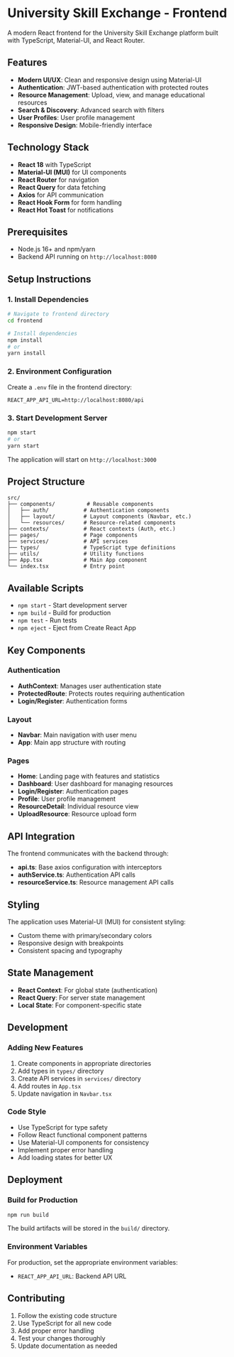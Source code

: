# University Skill Exchange - Frontend

A modern React frontend for the University Skill Exchange platform built with TypeScript, Material-UI, and React Router.

## Features

- **Modern UI/UX**: Clean and responsive design using Material-UI
- **Authentication**: JWT-based authentication with protected routes
- **Resource Management**: Upload, view, and manage educational resources
- **Search & Discovery**: Advanced search with filters
- **User Profiles**: User profile management
- **Responsive Design**: Mobile-friendly interface

## Technology Stack

- **React 18** with TypeScript
- **Material-UI (MUI)** for UI components
- **React Router** for navigation
- **React Query** for data fetching
- **Axios** for API communication
- **React Hook Form** for form handling
- **React Hot Toast** for notifications

## Prerequisites

- Node.js 16+ and npm/yarn
- Backend API running on `http://localhost:8080`

## Setup Instructions

### 1. Install Dependencies

```bash
# Navigate to frontend directory
cd frontend

# Install dependencies
npm install
# or
yarn install
```

### 2. Environment Configuration

Create a `.env` file in the frontend directory:
```env
REACT_APP_API_URL=http://localhost:8080/api
```

### 3. Start Development Server

```bash
npm start
# or
yarn start
```

The application will start on `http://localhost:3000`

## Project Structure

```
src/
├── components/          # Reusable components
│   ├── auth/           # Authentication components
│   ├── layout/         # Layout components (Navbar, etc.)
│   └── resources/      # Resource-related components
├── contexts/           # React contexts (Auth, etc.)
├── pages/              # Page components
├── services/           # API services
├── types/              # TypeScript type definitions
├── utils/              # Utility functions
├── App.tsx             # Main App component
└── index.tsx           # Entry point
```

## Available Scripts

- `npm start` - Start development server
- `npm build` - Build for production
- `npm test` - Run tests
- `npm eject` - Eject from Create React App

## Key Components

### Authentication
- **AuthContext**: Manages user authentication state
- **ProtectedRoute**: Protects routes requiring authentication
- **Login/Register**: Authentication forms

### Layout
- **Navbar**: Main navigation with user menu
- **App**: Main app structure with routing

### Pages
- **Home**: Landing page with features and statistics
- **Dashboard**: User dashboard for managing resources
- **Login/Register**: Authentication pages
- **Profile**: User profile management
- **ResourceDetail**: Individual resource view
- **UploadResource**: Resource upload form

## API Integration

The frontend communicates with the backend through:
- **api.ts**: Base axios configuration with interceptors
- **authService.ts**: Authentication API calls
- **resourceService.ts**: Resource management API calls

## Styling

The application uses Material-UI (MUI) for consistent styling:
- Custom theme with primary/secondary colors
- Responsive design with breakpoints
- Consistent spacing and typography

## State Management

- **React Context**: For global state (authentication)
- **React Query**: For server state management
- **Local State**: For component-specific state

## Development

### Adding New Features

1. Create components in appropriate directories
2. Add types in `types/` directory
3. Create API services in `services/` directory
4. Add routes in `App.tsx`
5. Update navigation in `Navbar.tsx`

### Code Style

- Use TypeScript for type safety
- Follow React functional component patterns
- Use Material-UI components for consistency
- Implement proper error handling
- Add loading states for better UX

## Deployment

### Build for Production

```bash
npm run build
```

The build artifacts will be stored in the `build/` directory.

### Environment Variables

For production, set the appropriate environment variables:
- `REACT_APP_API_URL`: Backend API URL

## Contributing

1. Follow the existing code structure
2. Use TypeScript for all new code
3. Add proper error handling
4. Test your changes thoroughly
5. Update documentation as needed
